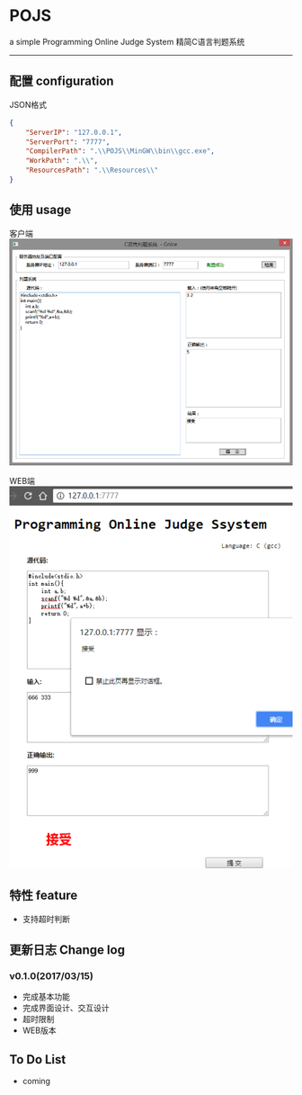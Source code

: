# POJS

a simple Programming Online Judge System
精简C语言判题系统

------

## 配置 configuration

JSON格式
```json
{
    "ServerIP": "127.0.0.1",
    "ServerPort": "7777",
    "CompilerPath": ".\\POJS\\MinGW\\bin\\gcc.exe",
    "WorkPath": ".\\",
    "ResourcesPath": ".\\Resources\\"
}
```

## 使用 usage

客户端
![client](https://github.com/G-nice/POJS/raw/master/Doc/client.png)

WEB端
![web](https://github.com/G-nice/POJS/raw/master/Doc/web.png)

## 特性 feature
- 支持超时判断

## 更新日志 Change log

### v0.1.0(2017/03/15)
* 完成基本功能
* 完成界面设计、交互设计
* 超时限制
* WEB版本

## To Do List
- coming
